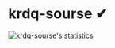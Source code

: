 # krdq-sourse ✔
[![krdq-sourse's statistics](https://github-readme-stats.vercel.app/api?username=krdq-sourse&show_icons=true&theme=theme=tokyonight)](#)

<!--
**krdq-sourse/krdq-sourse** is a ✨ _special_ ✨ repository because its `README.md` (this file) appears on your GitHub profile.

Here are some ideas to get you started:

- 🔭 I’m currently working on ...
- 🌱 I’m currently learning ...
- 👯 I’m looking to collaborate on ...
- 🤔 I’m looking for help with ...
- 💬 Ask me about ...
- 📫 How to reach me: ...
- 😄 Pronouns: ...
- ⚡ Fun fact: ...
-->
